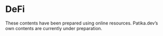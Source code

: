 # DeFi

These contents have been prepared using online resources. Patika.dev’s own contents are currently under preparation.
